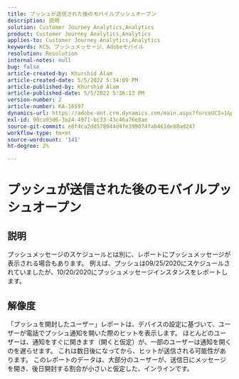 ```yaml
---
title: プッシュが送信された後のモバイルプッシュオープン
description: 説明
solution: Customer Journey Analytics,Analytics
product: Customer Journey Analytics,Analytics
applies-to: Customer Journey Analytics,Analytics
keywords: KCS、プッシュメッセージ、Adobeモバイル
resolution: Resolution
internal-notes: null
bug: false
article-created-by: Khurshid Alam
article-created-date: 5/5/2022 5:34:09 PM
article-published-by: Khurshid Alam
article-published-date: 5/5/2022 5:36:13 PM
version-number: 2
article-number: KA-16597
dynamics-url: https://adobe-ent.crm.dynamics.com/main.aspx?forceUCI=1&pagetype=entityrecord&etn=knowledgearticle&id=bdc65f8c-99cc-ec11-a7b5-6045bd00dbbc
exl-id: 90ca93d6-3a24-4971-bc33-43c46a76e8ae
source-git-commit: e8f4ca2dd578944d4fe399074fab461de88ad247
workflow-type: tm+mt
source-wordcount: '141'
ht-degree: 2%

---
```


# プッシュが送信された後のモバイルプッシュオープン

## 説明


プッシュメッセージのスケジュールとは別に、レポートにプッシュメッセージが表示される場合もあります。 例えば、プッシュは09/25/2020にスケジュールされていましたが、10/20/2020にプッシュメッセージインスタンスをレポートします。


## 解像度


「プッシュを開封したユーザー」レポートは、デバイスの設定に基づいて、ユーザーが電話でプッシュ通知を開いた際のヒットを表示します。 ほとんどのユーザーは、通知をすぐに開きます（開くと仮定）が、一部のユーザーは通知を開くのを遅らせます。 これは数日後になってから、ヒットが送信される可能性があります。 このレポートのデータは、大部分のユーザーが、送信日にメッセージを開き、後日開封する割合が小さいと仮定した、インラインです。
